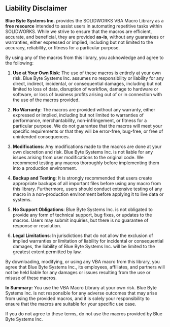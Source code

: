 ## Liability Disclaimer

**Blue Byte Systems Inc.** provides the SOLIDWORKS VBA Macro Library as a **free resource** intended to assist users in automating repetitive tasks within SOLIDWORKS. While we strive to ensure that the macros are efficient, accurate, and beneficial, they are provided **as-is**, without any guarantees or warranties, either expressed or implied, including but not limited to the accuracy, reliability, or fitness for a particular purpose.

By using any of the macros from this library, you acknowledge and agree to the following:

1. **Use at Your Own Risk**: The use of these macros is entirely at your own risk. Blue Byte Systems Inc. assumes no responsibility or liability for any direct, indirect, incidental, or consequential damages, including but not limited to loss of data, disruption of workflow, damage to hardware or software, or loss of business profits arising out of or in connection with the use of the macros provided.

2. **No Warranty**: The macros are provided without any warranty, either expressed or implied, including but not limited to warranties of performance, merchantability, non-infringement, or fitness for a particular purpose. We do not guarantee that the macros will meet your specific requirements or that they will be error-free, bug-free, or free of unintended consequences.

3. **Modifications**: Any modifications made to the macros are done at your own discretion and risk. Blue Byte Systems Inc. is not liable for any issues arising from user modifications to the original code. We recommend testing any macros thoroughly before implementing them into a production environment.

4. **Backup and Testing**: It is strongly recommended that users create appropriate backups of all important files before using any macro from this library. Furthermore, users should conduct extensive testing of any macro in a non-production environment before applying it to live data or systems.

5. **No Support Obligations**: Blue Byte Systems Inc. is not obligated to provide any form of technical support, bug fixes, or updates to the macros. Users may submit inquiries, but there is no guarantee of response or resolution.

6. **Legal Limitations**: In jurisdictions that do not allow the exclusion of implied warranties or limitation of liability for incidental or consequential damages, the liability of Blue Byte Systems Inc. will be limited to the greatest extent permitted by law.

By downloading, modifying, or using any VBA macro from this library, you agree that Blue Byte Systems Inc., its employees, affiliates, and partners will not be held liable for any damages or issues resulting from the use or misuse of these macros.

**In Summary:** You use the VBA Macro Library at your own risk. Blue Byte Systems Inc. is not responsible for any adverse outcomes that may arise from using the provided macros, and it is solely your responsibility to ensure that the macros are suitable for your specific use case.

If you do not agree to these terms, do not use the macros provided by Blue Byte Systems Inc.
